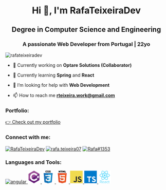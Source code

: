 <h1 align="center">Hi 👋, I'm RafaTeixeiraDev</h1>
<h2 align="center">Degree in Computer Science and Engineering</h2>
<h3 align="center">A passionate Web Developer from Portugal | 22yo</h3>

<p align="left"> <img src="https://komarev.com/ghpvc/?username=rafateixeiradev&label=Profile%20views&color=0e75b6&style=flat" alt="rafateixeiradev" /> </p>

- 🔭 Currently working on **Optare Solutions (Collaborator)**

- 🌱 Currently learning **Spring** and **React**

- 🤝 I’m looking for help with **Web Development**

- 📫 How to reach me **rteixeira.work@gmail.com**

<h3 align="left">Portfolio:</h3>
<p align="left">
  <a href="https://www.rafa-teixeira-dev.com/" target="_blank" rel="noreferrer">
    👉 Check out my portfolio
  </a>
</p>

<h3 align="left">Connect with me:</h3>
<p align="left">
<a href="https://stackoverflow.com/users/29195281/rafateixeiradev" target="_blank" rel="noreferrer"><img align="center" src="https://raw.githubusercontent.com/rahuldkjain/github-profile-readme-generator/master/src/images/icons/Social/stack-overflow.svg" alt="RafaTeixeiraDev" height="30" width="40" /></a>
<a href="https://instagram.com/rafa.teixeira07" target="_blank" rel="noreferrer"><img align="center" src="https://raw.githubusercontent.com/rahuldkjain/github-profile-readme-generator/master/src/images/icons/Social/instagram.svg" alt="rafa.teixeira07" height="30" width="40" /></a>
<a href="https://discordapp.com/users/455381834214277130" target="_blank" rel="noreferrer"><img align="center" src="https://raw.githubusercontent.com/rahuldkjain/github-profile-readme-generator/master/src/images/icons/Social/discord.svg" alt="Rafa#1353" height="30" width="40" /></a>
</p>

<h3 align="left">Languages and Tools:</h3>
<p align="left"> 
<a href="https://angular.io" target="_blank" rel="noreferrer"> <img src="https://angular.io/assets/images/logos/angular/angular.svg" alt="angular" width="40" height="40"/> </a> 
<a href="https://www.w3schools.com/cs/" target="_blank" rel="noreferrer"> <img src="https://raw.githubusercontent.com/devicons/devicon/master/icons/csharp/csharp-original.svg" alt="csharp" width="40" height="40"/> </a> 
<a href="https://www.w3schools.com/css/" target="_blank" rel="noreferrer"> <img src="https://raw.githubusercontent.com/devicons/devicon/master/icons/css3/css3-original-wordmark.svg" alt="css3" width="40" height="40"/> </a> 
<a href="https://www.w3.org/html/" target="_blank" rel="noreferrer"> <img src="https://raw.githubusercontent.com/devicons/devicon/master/icons/html5/html5-original-wordmark.svg" alt="html5" width="40" height="40"/> </a> 
<a href="https://developer.mozilla.org/en-US/docs/Web/JavaScript" target="_blank" rel="noreferrer"> <img src="https://raw.githubusercontent.com/devicons/devicon/master/icons/javascript/javascript-original.svg" alt="javascript" width="40" height="40"/> </a> 
<a href="https://www.typescriptlang.org/" target="_blank" rel="noreferrer"> <img src="https://raw.githubusercontent.com/devicons/devicon/master/icons/typescript/typescript-original.svg" alt="typescript" width="40" height="40"/> </a> 
<a href="https://reactjs.org/" target="_blank" rel="noreferrer"> <img src="https://raw.githubusercontent.com/devicons/devicon/master/icons/react/react-original-wordmark.svg" alt="react" width="40" height="40"/> </a>
</p>
